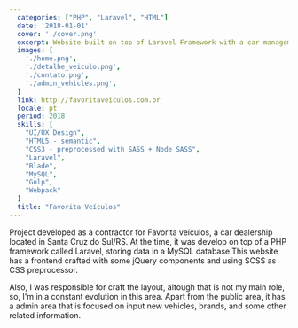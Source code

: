 ```yaml
---
  categories: ["PHP", "Laravel", "HTML"]
  date: '2018-01-01'
  cover: './cover.png'
  excerpt: Website built on top of Laravel Framework with a car management system
  images: [
    './home.png',
    './detalhe_veiculo.png',
    './contato.png',
    './admin_vehicles.png',
  ]
  link: http://favoritaveiculos.com.br
  locale: pt
  period: 2018
  skills: [
    "UI/UX Design",
    "HTML5 - semantic",
    "CSS3 - preprocessed with SASS + Node SASS",
    "Laravel",
    "Blade",
    "MySQL",
    "Gulp",
    "Webpack"
  ]
  title: "Favorita Veículos"
---
```


Project developed as a contractor for Favorita veículos, a car dealership located in Santa Cruz do Sul/RS. At the time, it was develop on top of a PHP framework called Laravel, storing data in a MySQL database.This website has a frontend crafted with some jQuery components and using SCSS as CSS preprocessor.

Also, I was responsible for craft the layout, altough that is not my main role, so, I'm in a constant evolution in this area. Apart from the public area, it has a admin area that is focused on input new vehicles, brands, and some other related information.
